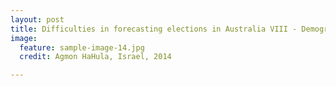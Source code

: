 ```yaml
---
layout: post
title: Difficulties in forecasting elections in Australia VIII - Demographic variables and nearest neighbour analysis of electorates
image:
  feature: sample-image-14.jpg
  credit: Agmon HaHula, Israel, 2014

---
```


